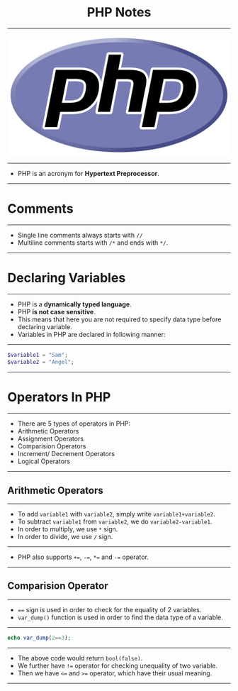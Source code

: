 <h1 align="center">PHP Notes</h1>

<hr>

<p align="center"><img src="Web-Devlopment/../Logo.svg"></p>

<hr>

- PHP is an acronym for **Hypertext Preprocessor**.

<hr>

# Comments

<hr>

- Single line comments always starts with `//`
- Multiline comments starts with `/*` and ends with `*/`.

<hr>

# Declaring Variables

<hr>

- PHP is a **dynamically typed language**.
- PHP **is not case sensitive**.
- This means that here you are not required to specify data type before declaring variable.
- Variables in PHP are declared in following manner:

<hr>

```php
$variable1 = "Sam";
$variable2 = "Angel";
```

<hr>

# Operators In PHP

<hr>

- There are 5 types of operators in PHP:
- Arithmetic Operators
- Assignment Operators
- Comparision Operators
- Increment/ Decrement Operators
- Logical Operators

<hr>

## Arithmetic Operators

<hr>

- To add `variable1` with `variable2`, simply write `variable1+variable2`.
- To subtract `variable1` from `variable2`, we do `variable2-variable1`.
- In order to multiply, we use `*` sign.
- In order to divide, we use `/` sign.

<hr>

- PHP also supports `+=`, `-=`, `*=` and `-=` operator.

<hr>

## Comparision Operator

<hr>

- `==` sign is used in order to check for the equality of 2 variables.
- `var_dump()` function is used in order to  find the data type of a variable.

<hr>

```php
echo var_dump(2==3);
```

<hr>

- The above code would return `bool(false)`.
- We further have `!=` operator for checking unequality of two variable.
- Then we have `<=` and `>=` operator, which have their usual meaning.

<hr>

